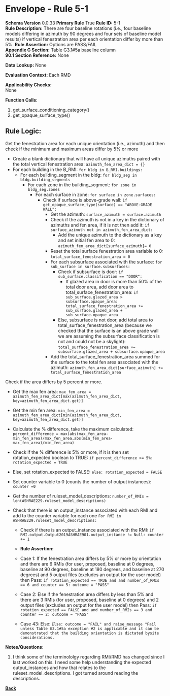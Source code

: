 # Envelope - Rule 5-1  
**Schema Version** 0.0.33
**Primary Rule** True
**Rule ID:** 5-1  
**Rule Description:** There are four baseline rotations (i.e., four baseline models differing in azimuth by 90 degrees and four sets of baseline model results) if vertical fenestration area per each orientation differ by more than 5%.
**Rule Assertion:** Options are PASS/FAIL     
**Appendix G Section:** Table G3.1#5a baseline column   
**90.1 Section Reference:** None  

**Data Lookup:** None    

**Evaluation Context:** Each RMD 

**Applicability Checks:**  
None
   
**Function Calls:**  
1. get_surface_conditioning_category()
2. get_opaque_surface_type()  


## Rule Logic:   

Get the fenestration area for each unique orientation (i.e., azimuth) and then check if the minimum and maximum areas differ by 5% or more
- Create a blank dictionary that will have all unique azimuths paired with the total vertical fenestration area: `azimuth_fen_area_dict = {}`  
- For each building in the B_RMI: `for bldg in B_RMI.buildings:`    
    - For each building_segment in the bldg: `for bldg_seg in bldg.building_segments`      
        - For each zone in the building_segment: `for zone in bldg_seg.zones`   
            - For each surface in zone: `for surface in zone.surfaces:`  
                - Check if surface is above-grade wall: `if get_opaque_surface_type(surface) == "ABOVE-GRADE WALL":`   
                    - Get the azimuth: `surface_azimuth = surface.azimuth`  
                    - Check if the azimuth is not in a key in the dictionary of azimuths and fen area, if it is not then add it: `if surface_azimuth not in azimuth_fen_area_dict:`   
                        - Add the unique azimuth to the dictionary as a key and set initial fen area to 0: `azimuth_fen_area_dict[surface_azimuth]= 0`  
                    - Reset the total surface fenestration area variable to 0: `total_surface_fenestration_area = 0`  
                    - For each subsurface associated with the surface: `for sub_surface in surface.subsurfaces:`   
                        - Check if subsurface is door: `if sub_surface.classification == "DOOR":`
                            - If glazed area in door is more than 50% of the total door area, add door area to total_surface_fenestration_area: `if sub_surface.glazed_area > subsurface.opaque_area: total_surface_fenestration_area += sub_surface.glazed_area + sub_surface.opaque_area`
                        - Else, subsurface is not door, add total area to total_surface_fenestration_area (because we checked that the surface is an above grade wall we are assuming the subsurface classification is not and could not be a skylight): `total_surface_fenestration_area += subsurface.glazed_area + subsurface.opaque_area`      
                    - Add the total_surface_fenestration_area summed for the surface to the total fen area associated with the azimuth: `azimuth_fen_area_dict[surface_azimuth] += total_surface_fenestration_area`    

Check if the area differs by 5 percent or more.
- Get the max fen area: `max_fen_area = azimuth_fen_area_dict[max(azimuth_fen_area_dict, key=azimuth_fen_area_dict.get)]`  
- Get the min fen area: `min_fen_area = azimuth_fen_area_dict[min(azimuth_fen_area_dict, key=azimuth_fen_area_dict.get)]`  
- Calculate the % difference, take the maximum calculated: `percent_difference = max(abs(max_fen_area- min_fen_area)/max_fen_area,abs(min_fen_area- max_fen_area)/min_fen_area)` 
- Check if the % difference is 5% or more, if it is then set rotation_expected boolean to TRUE: `if percent_difference >= 5%: rotation_expected = TRUE`  
- Else, set rotation_expected to FALSE: `else: rotation_expected = FALSE`  

- Set counter variable to 0 (counts the number of output instances): `counter =0`
- Get the number of ruleset_model_descriptions: `number_of_RMIs = len(ASHRAE229.ruleset_model_descriptions)`  
- Check that there is an output_instance associated with each RMI and add to the counter variable for each one `For RMI in ASHRAE229.ruleset_model_descriptions:`  
    - Check if there is an output_instance associated with the RMI: `if RMI.output.Output2019ASHRAE901.output_instance != Null: counter += 1 `
    
    - **Rule Assertion:** 
    - Case 1: If the fenestration area differs by 5% or more by orientation and there are 6 RMIs (for user, proposed, baseline at 0 degrees, baseline at 90 degrees, baseline at 180 degrees, and baseline at 270 degrees) and 5 output files (excludes an output for the user model) then Pass: `if rotation_expected == TRUE and and number_of_RMIs == 6 and counter == 5: outcome = "PASS" `  
    - Case 2: Else if the fenestration area differs by less than 5% and there are 3 RMIs (for user, proposed, baseline at 0 degrees) and 2 output files (excludes an output for the user model) then Pass: `if rotation_expected == FALSE and and number_of_RMIs == 3 and counter == 2: outcome = "PASS" `  
    - Case 43: Else: `Else: outcome = "FAIL" and raise_message "Fail unless Table G3.1#5a exception #2 is applicable and it can be demonstrated that the building orientation is dictated bysite considerations.`  



**Notes/Questions:**
1. I think some of the terminololgy regarding RMI/RMD has changed since I last worked on this. I need some help understanding the expected output_instances and how that relates to the ruleset_model_descriptions. I got turned around reading the descriptions. 



**[Back](_toc.md)**
